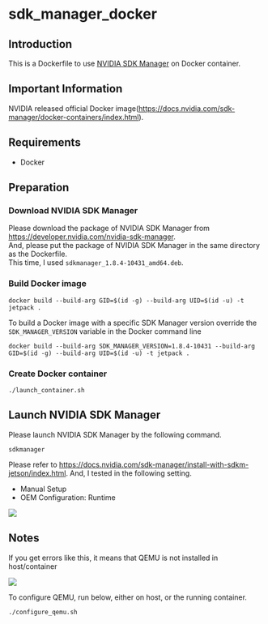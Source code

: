 # sdk_manager_docker

## Introduction

This is a Dockerfile to use [NVIDIA SDK Manager](https://docs.nvidia.com/sdk-manager/) on Docker container.

## Important Information

NVIDIA released official Docker image(<https://docs.nvidia.com/sdk-manager/docker-containers/index.html>).

## Requirements

* Docker

## Preparation

### Download NVIDIA SDK Manager

Please download the package of NVIDIA SDK Manager from <https://developer.nvidia.com/nvidia-sdk-manager>.  
And, please put the package of NVIDIA SDK Manager in the same directory as the Dockerfile.  
This time, I used `sdkmanager_1.8.4-10431_amd64.deb`.

### Build Docker image

```
docker build --build-arg GID=$(id -g) --build-arg UID=$(id -u) -t jetpack .
```

To build a Docker image with a specific SDK Manager version override the ``SDK_MANAGER_VERSION`` variable in the Docker command line

```
docker build --build-arg SDK_MANAGER_VERSION=1.8.4-10431 --build-arg GID=$(id -g) --build-arg UID=$(id -u) -t jetpack .
```

### Create Docker container

```
./launch_container.sh
```

## Launch NVIDIA SDK Manager

Please launch NVIDIA SDK Manager by the following command.

```
sdkmanager
```

Please refer to <https://docs.nvidia.com/sdk-manager/install-with-sdkm-jetson/index.html>.
And, I tested in the following setting.

* Manual Setup
* OEM Configuration: Runtime

![](image/jetson-os-flash-setting.png)

## Notes

If you get errors like this, it means that QEMU is not installed in host/container

![](image/filesystem-error.png)

To configure QEMU, run below, either on host, or the running container.

```shell
./configure_qemu.sh
```
